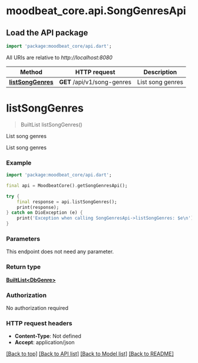# moodbeat_core.api.SongGenresApi

## Load the API package
```dart
import 'package:moodbeat_core/api.dart';
```

All URIs are relative to *http://localhost:8080*

Method | HTTP request | Description
------------- | ------------- | -------------
[**listSongGenres**](SongGenresApi.md#listsonggenres) | **GET** /api/v1/song-genres | List song genres


# **listSongGenres**
> BuiltList<DbGenre> listSongGenres()

List song genres

List song genres

### Example
```dart
import 'package:moodbeat_core/api.dart';

final api = MoodbeatCore().getSongGenresApi();

try {
    final response = api.listSongGenres();
    print(response);
} catch on DioException (e) {
    print('Exception when calling SongGenresApi->listSongGenres: $e\n');
}
```

### Parameters
This endpoint does not need any parameter.

### Return type

[**BuiltList&lt;DbGenre&gt;**](DbGenre.md)

### Authorization

No authorization required

### HTTP request headers

 - **Content-Type**: Not defined
 - **Accept**: application/json

[[Back to top]](#) [[Back to API list]](../README.md#documentation-for-api-endpoints) [[Back to Model list]](../README.md#documentation-for-models) [[Back to README]](../README.md)


